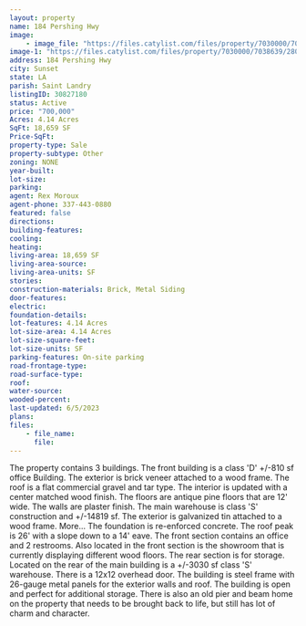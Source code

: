 ```yaml
---
layout: property
name: 184 Pershing Hwy
image:
    - image_file: "https://files.catylist.com/files/property/7030000/7038639/raw_27999917_Plat__184_Pershing_Hwy___RexCarrie.pdf"
image-1: "https://files.catylist.com/files/property/7030000/7038639/28001023_184_Pershing__2.jpg"
address: 184 Pershing Hwy
city: Sunset
state: LA
parish: Saint Landry
listingID: 30827180
status: Active
price: "700,000"
Acres: 4.14 Acres
SqFt: 18,659 SF
Price-SqFt:
property-type: Sale
property-subtype: Other
zoning: NONE
year-built:
lot-size:
parking:
agent: Rex Moroux
agent-phone: 337-443-0880
featured: false
directions:
building-features:
cooling:
heating:
living-area: 18,659 SF
living-area-source:
living-area-units: SF
stories:
construction-materials: Brick, Metal Siding
door-features:
electric:
foundation-details:
lot-features: 4.14 Acres
lot-size-area: 4.14 Acres
lot-size-square-feet:
lot-size-units: SF
parking-features: On-site parking
road-frontage-type:
road-surface-type:
roof:
water-source:
wooded-percent:
last-updated: 6/5/2023
plans:
files:
    - file_name:
      file:
---
```

The property contains 3 buildings. The front building is a class 'D' +/-810 sf office Building. The exterior is brick veneer attached to a wood frame. The roof is a flat commercial gravel and tar type. The interior is updated with a center matched wood finish. The floors are antique pine floors that are 12' wide. The walls are plaster finish. The main warehouse is class 'S' construction and +/-14819 sf. The exterior is galvanized tin attached to a wood frame. More... The foundation is re-enforced concrete. The roof peak is 26' with a slope down to a 14' eave. The front section contains an office and 2 restrooms. Also located in the front section is the showroom that is currently displaying different wood floors. The rear section is for storage. Located on the rear of the main building is a +/-3030 sf class 'S' warehouse. There is a 12x12 overhead door. The building is steel frame with 26-gauge metal panels for the exterior walls and roof. The building is open and perfect for additional storage. There is also an old pier and beam home on the property that needs to be brought back to life, but still has lot of charm and character.

